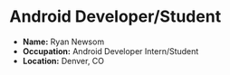 # Android Developer/Student

- **Name:** Ryan Newsom
- **Occupation:** Android Developer Intern/Student
- **Location:** Denver, CO
